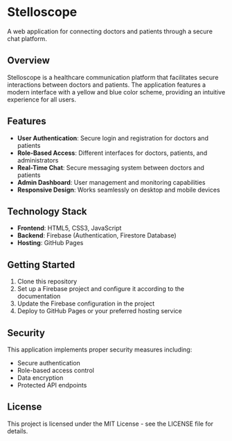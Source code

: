 # Stelloscope

A web application for connecting doctors and patients through a secure chat platform.

## Overview

Stelloscope is a healthcare communication platform that facilitates secure interactions between doctors and patients. The application features a modern interface with a yellow and blue color scheme, providing an intuitive experience for all users.

## Features

- **User Authentication**: Secure login and registration for doctors and patients
- **Role-Based Access**: Different interfaces for doctors, patients, and administrators
- **Real-Time Chat**: Secure messaging system between doctors and patients
- **Admin Dashboard**: User management and monitoring capabilities
- **Responsive Design**: Works seamlessly on desktop and mobile devices

## Technology Stack

- **Frontend**: HTML5, CSS3, JavaScript
- **Backend**: Firebase (Authentication, Firestore Database)
- **Hosting**: GitHub Pages

## Getting Started

1. Clone this repository
2. Set up a Firebase project and configure it according to the documentation
3. Update the Firebase configuration in the project
4. Deploy to GitHub Pages or your preferred hosting service

## Security

This application implements proper security measures including:
- Secure authentication
- Role-based access control
- Data encryption
- Protected API endpoints

## License

This project is licensed under the MIT License - see the LICENSE file for details. 